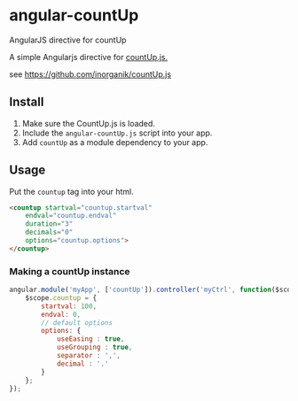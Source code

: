 angular-countUp
===============

AngularJS directive for countUp

A simple Angularjs directive for <a href="https://github.com/inorganik/countUp.js" target="_blank">countUp.js.</a>

see <a href="https://github.com/inorganik/countUp.js" target="_blank">https://github.com/inorganik/countUp.js</a>

## Install

1. Make sure the CountUp.js is loaded.
2. Include the `angular-countUp.js` script into your app.
3. Add `countUp` as a module dependency to your app.

## Usage

Put the `countup` tag into your html.

```html
<countup startval="countup.startval"
	endval="countup.endval"
	duration="3"
	decimals="0"
	options="countup.options">
</countup>
```
### Making a countUp instance

```javascript
angular.module('myApp', ['countUp']).controller('myCtrl', function($scope) {
	$scope.countup = {
		startval: 100,
		endval: 0,
		// default options
		options: {
			useEasing : true, 
			useGrouping : true, 
			separator : ',', 
			decimal : '.' 
		}
	};
});
```
